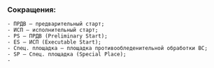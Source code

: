 ﻿### Сокращения:
    - ПРДВ — предварительный старт;
    - ИСП — исполнительный старт;
    - PS — ПРДВ (Preliminary Start);
    - ES — ИСП (Executable Start);
    - Спец. площадка — площадка противообледенительной обработки ВС;
    - SP — Спец. площадка (Special Place);
    - 